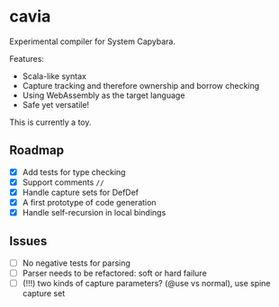 # cavia

Experimental compiler for System Capybara.

Features:
- Scala-like syntax
- Capture tracking and therefore ownership and borrow checking
- Using WebAssembly as the target language
- Safe yet versatile!

This is currently a toy.

## Roadmap

- [x] Add tests for type checking
- [x] Support comments `//`
- [x] Handle capture sets for DefDef
- [x] A first prototype of code generation
- [x] Handle self-recursion in local bindings

## Issues

- [ ] No negative tests for parsing
- [ ] Parser needs to be refactored: soft or hard failure
- [ ] (!!!) two kinds of capture parameters? (@use vs normal), use spine capture set
